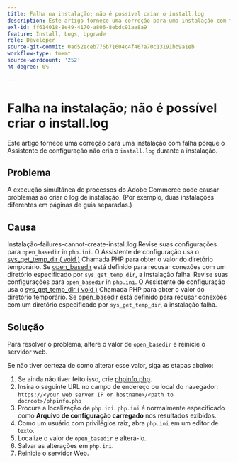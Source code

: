 ```yaml
---
title: Falha na instalação; não é possível criar o install.log
description: Este artigo fornece uma correção para uma instalação com falha porque o Assistente de configuração não criou o "install.log" durante a instalação.
exl-id: ff614018-8e49-4170-a806-8ebdc91ae8a9
feature: Install, Logs, Upgrade
role: Developer
source-git-commit: 0ad52eceb776b71604c4f467a70c13191bb9a1eb
workflow-type: tm+mt
source-wordcount: '252'
ht-degree: 0%

---
```


# Falha na instalação; não é possível criar o install.log

Este artigo fornece uma correção para uma instalação com falha porque o Assistente de configuração não cria o `install.log` durante a instalação.

## Problema

A execução simultânea de processos do Adobe Commerce pode causar problemas ao criar o log de instalação. (Por exemplo, duas instalações diferentes em páginas de guia separadas.)

## Causa

Instalação-failures-cannot-create-install.log Revise suas configurações para `open_basedir` in `php.ini`. O Assistente de configuração usa o [sys\_get\_temp\_dir ( void )](https://php.net/manual/en/function.sys-get-temp-dir.php) Chamada PHP para obter o valor do diretório temporário. Se [open\_basedir](http://php.net/manual/en/ini.core.php#ini.open-basedir) está definido para recusar conexões com um diretório especificado por `sys_get_temp_dir`, a instalação falha.
Revise suas configurações para `open_basedir` in `php.ini`. O Assistente de configuração usa o [sys\_get\_temp\_dir ( void )](https://php.net/manual/en/function.sys-get-temp-dir.php) Chamada PHP para obter o valor do diretório temporário. Se [open\_basedir](https://php.net/manual/en/ini.core.php#ini.open-basedir) está definido para recusar conexões com um diretório especificado por `sys_get_temp_dir`, a instalação falha.


## Solução

Para resolver o problema, altere o valor de `open_basedir` e reinicie o servidor web.

Se não tiver certeza de como alterar esse valor, siga as etapas abaixo:

1. Se ainda não tiver feito isso, crie [phpinfo.php](https://devdocs.magento.com/guides/v2.3/install-gde/prereq/optional.html#install-optional-phpinfo).
1. Insira o seguinte URL no campo de endereço ou local do navegador: `https://<your web server IP or hostname>/<path to docroot>/phpinfo.php`
1. Procure a localização de `php.ini`.     `php.ini` é normalmente especificado como **Arquivo de configuração carregado** nos resultados exibidos.
1. Como um usuário com privilégios raiz, abra `php.ini` em um editor de texto.
1. Localize o valor de `open_basedir` e alterá-lo.
1. Salvar as alterações em `php.ini`.
1. Reinicie o servidor Web.
